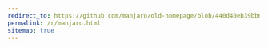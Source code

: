```yaml
---
redirect_to: https://github.com/manjaro/old-homepage/blob/440d40eb39bb62b5013010443fb5c402b41dfec5/_posts/2015-04-06-expired_SSL_certificate.md
permalink: /r/manjaro.html
sitemap: true
---
```

